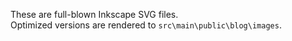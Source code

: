 These are full-blown Inkscape SVG files.  
Optimized versions are rendered to `src\main\public\blog\images`.